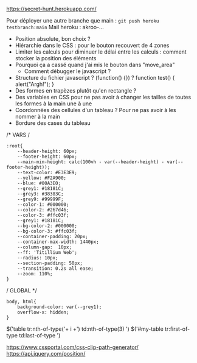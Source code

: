 https://secret-hunt.herokuapp.com/

Pour déployer une autre branche que main :
`git push heroku testbranch:main`
Mail heroku : akroo-...

- Position absolute, bon choix ?
- Hiérarchie dans le CSS : pour le bouton recouvert de 4 zones
- Limiter les calculs pour diminuer le délai entre les calculs : comment stocker la position des éléments
- Pourquoi ça a cassé quand j'ai mis le bouton dans "move_area"
  - Comment débugger le javascript ?
- Structure du fichier javascript ? (function() {}) ? function test() { alert("Argh!"); }
- Des formes en trapèzes plutôt qu'en rectangle ?
- Des variables en CSS pour ne pas avoir à changer les tailles de toutes les formes à la main une à une
- Coordonnées des cellules d'un tableau ? Pour ne pas avoir à les nommer à la main
- Bordure des cases du tableau


/* VARS /

    :root{
        --header-height: 60px;
        --footer-height: 60px;
        --main-min-height: calc(100vh - var(--header-height) - var(--footer-height));
        --text-color: #E3E3E9;
        --yellow: #F2A900;
        --blue: #00A3E0;
        --grey1: #18181C;
        --grey3: #38383C;
        --grey9: #99999F;
        --color-1: #000000;
        --color-2: #267d46;
        --color-3: #ffc03f;
        --grey1: #18181C;
        --bg-color-2: #000000;
        --bg-color-3: #ffc03f;
        --container-padding: 20px;
        --container-max-width: 1440px;
        --column-gap:  10px;
        --ff: 'Titillium Web';
        --radius: 10px;
        --section-padding: 50px;
        --transition: 0.2s all ease;
        --zoom: 110%;
    }
/ GLOBAL */

    body, html{
        background-color: var(--grey1);
        overflow-x: hidden;
    }




$('table tr:nth-of-type('+ i +') td:nth-of-type(3) ')
$('#my-table tr:first-of-type td:last-of-type ')

https://www.cssportal.com/css-clip-path-generator/
https://api.jquery.com/position/